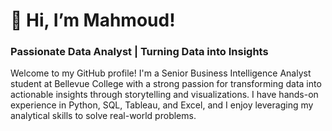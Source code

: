 # 👋 Hi, I’m Mahmoud! 
### Passionate Data Analyst | Turning Data into Insights

Welcome to my GitHub profile! I'm a Senior Business Intelligence Analyst student at Bellevue College with a strong passion for transforming data into actionable insights through storytelling and visualizations. I have hands-on experience in Python, SQL, Tableau, and Excel, and I enjoy leveraging my analytical skills to solve real-world problems.
